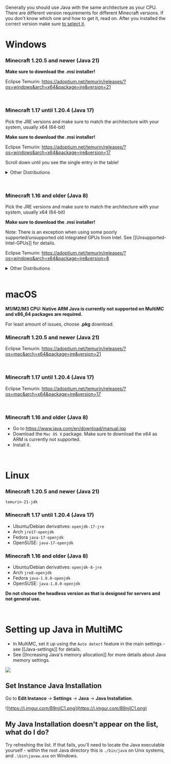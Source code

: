 Generally you should use Java with the same architecture as your CPU. There are different version requirements for different Minecraft versions.
If you don't know which one and how to get it, read on. After you installed the correct version make sure [to select it](#setting-up-java-in-multimc).

# Windows  

### **Minecraft 1.20.5 and newer (Java 21)**

**Make sure to download the .msi installer!**

Eclipse Temurin: <https://adoptium.net/temurin/releases/?os=windows&arch=x64&package=jre&version=21>

&nbsp;

### **Minecraft 1.17 until 1.20.4 (Java 17)**

Pick the JRE versions and make sure to match the architecture with your system, usually x64 (64-bit)

**Make sure to download the .msi installer!**

Eclipse Temurin: <https://adoptium.net/temurin/releases/?os=windows&arch=x64&package=jre&version=17>

Scroll down until you see the single entry in the table!
<details>
<summary>Other Distributions</summary>

* Azul: <https://www.azul.com/downloads/?version=java-17-lts&os=windows&architecture=x86-64-bit&package=jre>
* Microsoft OpenJDK: <https://docs.microsoft.com/en-gb/java/openjdk/download>
* Oracle: <https://www.oracle.com/java/technologies/downloads/#java17>
</details>

&nbsp;

### **Minecraft 1.16 and older (Java 8)**

Pick the JRE versions and make sure to match the architecture with your system, usually x64 (64-bit)

**Make sure to download the .msi installer!**

Note: There is an exception when using some poorly supported/unsupported old integrated GPUs from Intel. See [[Unsupported-Intel-GPUs]] for details.

Eclipse Temurin: <https://adoptium.net/temurin/releases/?os=windows&arch=x64&package=jre&version=8>

<details>
  <summary>Other Distributions</summary>

* Azul: <https://www.azul.com/downloads/?version=java-8-lts&os=windows&architecture=x86-64-bit&package=jre>
* Java.com: <https://www.java.com/en/download/manual.jsp>
  * Make sure to download only the "_Windows Offline (x64)_" installer as Online can cause installation issues.  
![](https://cdn.discordapp.com/attachments/404818598541000704/681278632811036714/correct-windows-java.png)
</details>
&nbsp;

#  macOS #
**M1/M2/M3 CPU: Native ARM Java is currently not supported on MultiMC and x86_64 packages are required.**

For least amount of issues, choose **.pkg** download.

### **Minecraft 1.20.5 and newer (Java 21)**
Eclipse Temurin: <https://adoptium.net/temurin/releases/?os=mac&arch=x64&package=jre&version=21>

&nbsp;

### **Minecraft 1.17 until 1.20.4 (Java 17)**
Eclipse Temurin: <https://adoptium.net/temurin/releases/?os=mac&arch=x64&package=jre&version=17>
  
  
&nbsp;

### **Minecraft 1.16 and older (Java 8)**

* Go to <https://www.java.com/en/download/manual.jsp>
* Download the `Mac OS X` package. Make sure to download the x64 as ARM is currently not supported.
* Install it.

&nbsp;

# Linux

### **Minecraft 1.20.5 and newer (Java 21)**

`temurin-21-jdk`


### **Minecraft 1.17 until 1.20.4 (Java 17)**

* Ubuntu/Debian derivatives: `openjdk-17-jre`
* Arch `jre17-openjdk`
* Fedora `java-17-openjdk`
* OpenSUSE: `java-17-openjdk`
&nbsp;

### **Minecraft 1.16 and older (Java 8)**

* Ubuntu/Debian derivatives: `openjdk-8-jre`
* Arch `jre8-openjdk`
* Fedora `java-1.8.0-openjdk`
* OpenSUSE: `java-1.8.0-openjdk`

**Do not choose the headless version as that is designed for servers and not general use.**
&nbsp;


&nbsp;
# Setting up Java in MultiMC

* In MultiMC, set it up using the `Auto detect` feature in the main settings - see [[Java-settings]] for details.
* See [[Increasing Java's memory allocation]] for more details about Java memory settings.

![](https://cdn.discordapp.com/attachments/531598137790562305/575378380573114378/unknown.png)

## Set Instance Java Installation

Go to **Edit Instance** -> **Settings** -> **Java** -> **Java Installation**.

![https://i.imgur.com/B9njIC1.png](https://i.imgur.com/B9njIC1.png)

## My Java Installation doesn't appear on the list, what do I do?

Try refreshing the list. If that fails, you'll need to locate the Java executable yourself - within the root Java directory this is `./bin/java` on Unix systems, and `.\bin\javaw.exe` on Windows.

